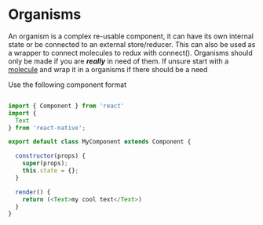 # Organisms

An organism is a complex re-usable component, it can have its own internal state or be connected to an external store/reducer. This can also be used as a wrapper to connect molecules to redux with connect(). Organisms should only be made if you are ___really___ in need of them. If unsure start with a [molecule](../molecules/README.md) and wrap it in a organisms if there should be a need

Use the following component format

```js

import { Component } from 'react'
import {
  Text
} from 'react-native';

export default class MyComponent extends Component {

  constructor(props) {
    super(props);
    this.state = {};
  }

  render() {
    return (<Text>my cool text</Text>)
  }
}

```
